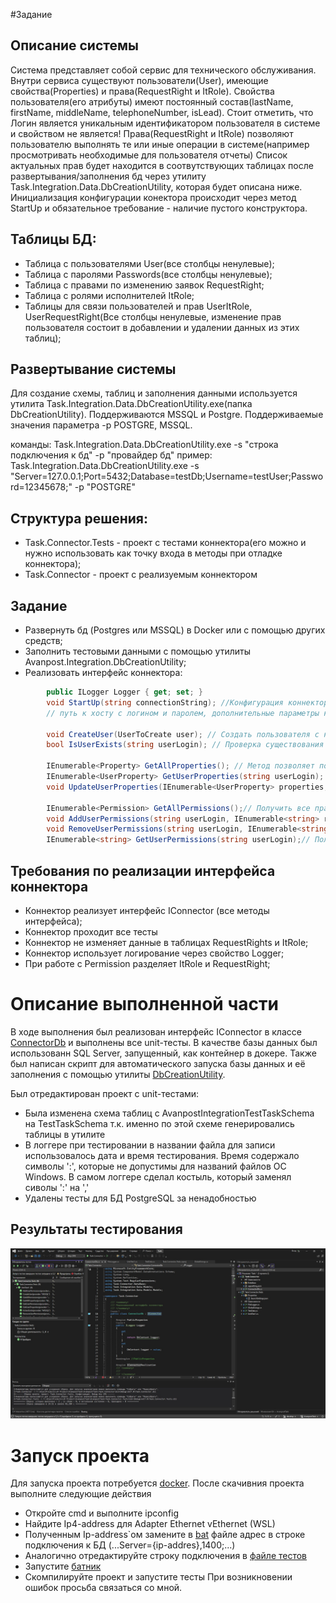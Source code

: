 #Задание
## Описание системы
Система представляет собой сервис для технического обслуживания.
Внутри сервиса существуют пользователи(User), имеющие свойства(Properties) и права(RequestRight и ItRole).
Свойства пользователя(его атрибуты) имеют постоянный состав(lastName, firstName, middleName, telephoneNumber, isLead). Стоит отметить, что Логин является уникальным идентификатором пользователя в системе и свойством не является!
Права(RequestRight и ItRole) позволяют пользователю выполнять те или иные операции в системе(например просмотривать необходимые для пользователя отчеты)
Список актуальных прав будет находится в соотвутствующих таблицах после развертывания/заполнения бд через утилиту Task.Integration.Data.DbCreationUtility, которая будет описана ниже.
Инициализация конфигурации конектора происходит через метод StartUp и обязательное требование - наличие пустого конструктора.

## Таблицы БД:
* Таблица с пользователями User(все столбцы ненулевые);
* Таблица с паролями Passwords(все столбцы ненулевые);
* Таблица с правами по изменению заявок RequestRight;
* Таблица с ролями исполнителей ItRole;
* Таблицы для связи пользователей и прав UserItRole, UserRequestRight(Все столбцы ненулевые, изменение прав пользователя состоит в добавлении и удалении данных из этих таблиц);

## Развертывание системы
Для создание схемы, таблиц и заполнения данными используется утилита Task.Integration.Data.DbCreationUtility.exe(папка DbCreationUtility). Поддерживаются MSSQL и Postgre. Поддерживаемые значения параметра -p POSTGRE, MSSQL.

команды:
Task.Integration.Data.DbCreationUtility.exe -s "строка подключения к бд" -p "провайдер бд"
пример: Task.Integration.Data.DbCreationUtility.exe -s "Server=127.0.0.1;Port=5432;Database=testDb;Username=testUser;Password=12345678;" -p "POSTGRE"

## Структура решения:
* Task.Connector.Tests - проект с тестами коннектора(его можно и нужно использовать как точку входа в методы при отладке коннектора);
* Task.Connector - проект с реализуемым коннектором

## Задание
* Развернуть бд (Postgres или MSSQL) в Docker или с помощью других средств;
* Заполнить тестовыми данными с помощью утилиты Avanpost.Integration.DbCreationUtility;
* Реализовать интерфейс коннектора:
```csharp
        public ILogger Logger { get; set; }
        void StartUp(string connectionString); //Конфигурация коннектора через строку подключения (настройки для подключения к ресурсу(строка подключения к бд, 
        // путь к хосту с логином и паролем, дополнительные параметры конфигурации бизнес-логики и тд, формат любой, например: "key1=value1;key2=value2...";
        
		void CreateUser(UserToCreate user); // Создать пользователя с набором свойств по умолчанию.
		bool IsUserExists(string userLogin); // Проверка существования пользователя
        
		IEnumerable<Property> GetAllProperties(); // Метод позволяет получить все свойства пользователя(смотри Описание системы), пароль тоже считать свойством
        IEnumerable<UserProperty> GetUserProperties(string userLogin); // Получить все значения свойств пользователя
        void UpdateUserProperties(IEnumerable<UserProperty> properties, string userLogin);// Метод позволяет устанавливать значения свойств пользователя
        
		IEnumerable<Permission> GetAllPermissions();// Получить все права в системе (смотри Описание системы)
        void AddUserPermissions(string userLogin, IEnumerable<string> rightIds);// Добавить права пользователю в системе
        void RemoveUserPermissions(string userLogin, IEnumerable<string> rightIds);// Удалить права пользователю в системе
        IEnumerable<string> GetUserPermissions(string userLogin);// Получить права пользователя в системе
```

## Требования по реализации интерфейса коннектора
* Коннектор реализует интерфейс IConnector (все методы интерфейса);
* Коннектор проходит все тесты
* Коннектор не изменяет данные в таблицах RequestRights и ItRole;
* Коннектор использует логирование через свойство Logger;
* При работе с Permission разделяет ItRole и RequestRight;

# Описание выполненной части
В ходе выполнения был реализован интерфейс IConnector в классе [ConnectorDb](Task.Connector/ConnectorDb.cs) и выполнены все unit-тесты. В качестве базы данных был использованн SQL Server, запущенный, как контейнер в докере. Также был написан скрипт для автоматического запуска базы данных и её заполнения с помощью утилиты [DbCreationUtility](DbCreationUtility/).

Был отредактирован проект с unit-тестами:
* Была изменена схема таблиц с AvanpostIntegrationTestTaskSchema на TestTaskSchema т.к. именно по этой схеме генерировались таблицы в утилите
* В логгере при тестировании в названии файла для записи использовалось дата и время тестирования. Время содержало символы ':', которые не допустимы для названий файлов ОС Windows. В самом логгере сделал костыль, который заменял сиволы ':' на ','
* Удалены тесты для БД PostgreSQL за ненадобностью

## Результаты тестирования
![Здесь должны были быть результаты тестирования](ReadMeSource/ViewResults.jpg)

# Запуск проекта
Для запуска проекта потребуется [docker](https://www.docker.com/get-started).
После скачивния проекта выполните следующие действия
* Откройте cmd и выполните ipconfig
* Найдите Ip4-address для Adapter Ethernet vEthernet (WSL)
* Полученным Ip-address`ом замените в [bat](create.bat) файле адрес в строке подключения к БД (...Server={ip-addres},1400;...)
* Аналогично отредактируйте строку подключения в [файле тестов](Task.Connector.Tests/UnitTest1.cs)
* Запустите [батник](create.bat)
* Скомпилируйте проект и запустите тесты
При возникновении ошибок просьба связаться со мной.